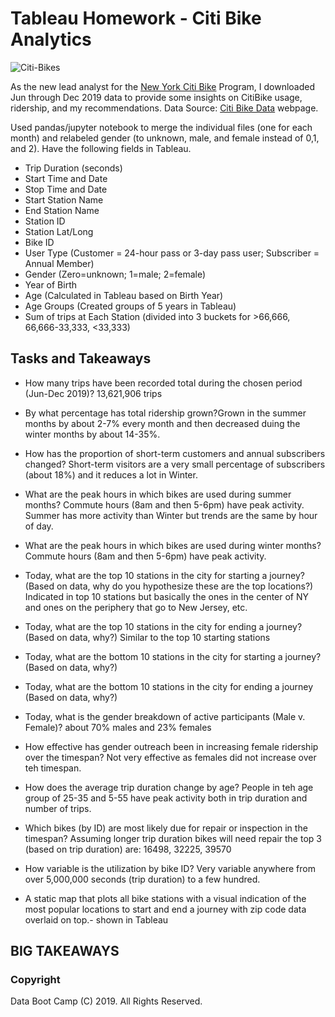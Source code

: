 # Tableau Homework - Citi Bike Analytics


![Citi-Bikes](Images/citi-bike-station-bikes.jpg)

As the new lead analyst for the [New York Citi Bike](https://en.wikipedia.org/wiki/Citi_Bike) Program, I downloaded Jun through Dec 2019 data to provide some insights on CitiBike usage, ridership, and my recommendations. 
Data Source: [Citi Bike Data](https://www.citibikenyc.com/system-data) webpage.

Used pandas/jupyter notebook to merge the individual files (one for each month) and relabeled gender (to unknown, male, and female instead of 0,1, and 2). Have the following fields in Tableau. 

* Trip Duration (seconds)
* Start Time and Date
* Stop Time and Date
* Start Station Name
* End Station Name
* Station ID
* Station Lat/Long
* Bike ID
* User Type (Customer = 24-hour pass or 3-day pass user; Subscriber = Annual Member)
* Gender (Zero=unknown; 1=male; 2=female)
* Year of Birth
* Age (Calculated in Tableau based on Birth Year)
* Age Groups (Created groups of 5 years in Tableau)
* Sum of trips at Each Station (divided into 3 buckets for >66,666, 66,666-33,333, <33,333)


## Tasks and Takeaways

* How many trips have been recorded total during the chosen period (Jun-Dec 2019)? 13,621,906 trips

* By what percentage has total ridership grown?Grown in the summer months by about 2-7% every month and then decreased duing the winter months by about 14-35%.

* How has the proportion of short-term customers and annual subscribers changed? Short-term visitors are a very small percentage of subscribers (about 18%) and it reduces a lot in Winter.

* What are the peak hours in which bikes are used during summer months? Commute hours (8am and then 5-6pm) have peak activity. Summer has more activity than Winter but trends are the same by hour of day. 

* What are the peak hours in which bikes are used during winter months? Commute hours (8am and then 5-6pm) have peak activity. 

* Today, what are the top 10 stations in the city for starting a journey? (Based on data, why do you hypothesize these are the top locations?) Indicated in top 10 stations but basically the ones in the center of NY and ones on the periphery that go to New Jersey, etc.

* Today, what are the top 10 stations in the city for ending a journey? (Based on data, why?) Similar to the top 10 starting stations

* Today, what are the bottom 10 stations in the city for starting a journey? (Based on data, why?)

* Today, what are the bottom 10 stations in the city for ending a journey (Based on data, why?)

* Today, what is the gender breakdown of active participants (Male v. Female)? about 70% males and 23% females 

* How effective has gender outreach been in increasing female ridership over the timespan? Not very effective as females did not increase over teh timespan.

* How does the average trip duration change by age? People in teh age group of 25-35 and 5-55 have peak activity both in trip duration and number of trips.

* Which bikes (by ID) are most likely due for repair or inspection in the timespan?
Assuming longer trip duration bikes will need repair the top 3 (based on trip duration) are: 16498, 32225, 39570

* How variable is the utilization by bike ID? Very variable anywhere from over 5,000,000 seconds (trip duration) to a few hundred.

* A static map that plots all bike stations with a visual indication of the most popular locations to start and end a journey with zip code data overlaid on top.- shown in Tableau

## BIG TAKEAWAYS





### Copyright

Data Boot Camp (C) 2019. All Rights Reserved.
